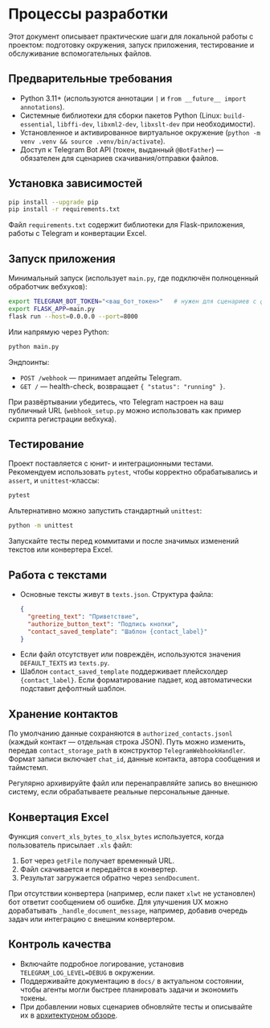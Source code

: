 # Процессы разработки

Этот документ описывает практические шаги для локальной работы с проектом: подготовку окружения, запуск приложения, тестирование и обслуживание вспомогательных файлов.

## Предварительные требования

- Python 3.11+ (используются аннотации `|` и `from __future__ import annotations`).
- Системные библиотеки для сборки пакетов Python (Linux: `build-essential`, `libffi-dev`, `libxml2-dev`, `libxslt-dev` при необходимости).
- Установленное и активированное виртуальное окружение (`python -m venv .venv && source .venv/bin/activate`).
- Доступ к Telegram Bot API (токен, выданный `@BotFather`) — обязателен для сценариев скачивания/отправки файлов.

## Установка зависимостей

```bash
pip install --upgrade pip
pip install -r requirements.txt
```

Файл `requirements.txt` содержит библиотеки для Flask-приложения, работы с Telegram и конвертации Excel.

## Запуск приложения

Минимальный запуск (использует `main.py`, где подключён полноценный обработчик вебхуков):

```bash
export TELEGRAM_BOT_TOKEN="<ваш_бот_токен>"   # нужен для сценариев с файлами
export FLASK_APP=main.py
flask run --host=0.0.0.0 --port=8000
```

Или напрямую через Python:

```bash
python main.py
```

Эндпоинты:

- `POST /webhook` — принимает апдейты Telegram.
- `GET /` — health-check, возвращает `{ "status": "running" }`.

При развёртывании убедитесь, что Telegram настроен на ваш публичный URL (`webhook_setup.py` можно использовать как пример скрипта регистрации вебхука).

## Тестирование

Проект поставляется с юнит- и интеграционными тестами. Рекомендуем использовать `pytest`, чтобы корректно обрабатывались и `assert`, и `unittest`-классы:

```bash
pytest
```

Альтернативно можно запустить стандартный `unittest`:

```bash
python -m unittest
```

Запускайте тесты перед коммитами и после значимых изменений текстов или конвертера Excel.

## Работа с текстами

- Основные тексты живут в `texts.json`. Структура файла:
  ```json
  {
    "greeting_text": "Приветствие",
    "authorize_button_text": "Подпись кнопки",
    "contact_saved_template": "Шаблон {contact_label}"
  }
  ```
- Если файл отсутствует или повреждён, используются значения `DEFAULT_TEXTS` из `texts.py`.
- Шаблон `contact_saved_template` поддерживает плейсхолдер `{contact_label}`. Если форматирование падает, код автоматически подставит дефолтный шаблон.

## Хранение контактов

По умолчанию данные сохраняются в `authorized_contacts.jsonl` (каждый контакт — отдельная строка JSON). Путь можно изменить, передав `contact_storage_path` в конструктор `TelegramWebhookHandler`. Формат записи включает `chat_id`, данные контакта, автора сообщения и таймстемп.

Регулярно архивируйте файл или перенаправляйте запись во внешнюю систему, если обрабатываете реальные персональные данные.

## Конвертация Excel

Функция `convert_xls_bytes_to_xlsx_bytes` используется, когда пользователь присылает `.xls` файл:

1. Бот через `getFile` получает временный URL.
2. Файл скачивается и передаётся в конвертер.
3. Результат загружается обратно через `sendDocument`.

При отсутствии конвертера (например, если пакет `xlwt` не установлен) бот ответит сообщением об ошибке. Для улучшения UX можно дорабатывать `_handle_document_message`, например, добавив очередь задач или интеграцию с внешним конвертером.

## Контроль качества

- Включайте подробное логирование, установив `TELEGRAM_LOG_LEVEL=DEBUG` в окружении.
- Поддерживайте документацию в `docs/` в актуальном состоянии, чтобы агенты могли быстрее планировать задачи и экономить токены.
- При добавлении новых сценариев обновляйте тесты и описывайте их в [архитектурном обзоре](architecture.md).

